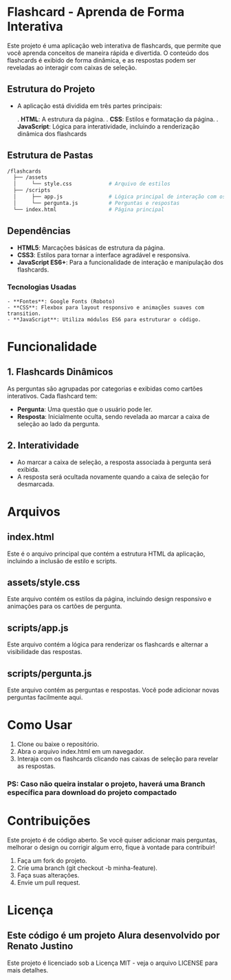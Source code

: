 # Flashcard - Aprenda de Forma Interativa

Este projeto é uma aplicação web interativa de flashcards, que permite que você aprenda conceitos de maneira rápida e divertida. O conteúdo dos flashcards é exibido de forma dinâmica, e as respostas podem ser reveladas ao interagir com caixas de seleção.

## Estrutura do Projeto
- A aplicação está dividida em três partes principais:

  . **HTML**: A estrutura da página.
  . **CSS**: Estilos e formatação da página.
  . **JavaScript**: Lógica para interatividade, incluindo a renderização dinâmica dos flashcards

## Estrutura de Pastas

```bash
/flashcards
  ├── /assets
  │     └── style.css            # Arquivo de estilos
  ├── /scripts
  │     ├── app.js               # Lógica principal de interação com os flashcards
  │     └── pergunta.js          # Perguntas e respostas
  └── index.html                 # Página principal
```

## Dependências

  + **HTML5**: Marcações básicas de estrutura da página.
  + **CSS3**: Estilos para tornar a interface agradável e responsiva.
  + **JavaScript ES6+**: Para a funcionalidade de interação e manipulação dos flashcards.

  ### Tecnologias Usadas
    - **Fontes**: Google Fonts (Roboto)
    - **CSS**: Flexbox para layout responsivo e animações suaves com transition.
    - **JavaScript**: Utiliza módulos ES6 para estruturar o código.

# Funcionalidade

## 1. Flashcards Dinâmicos
As perguntas são agrupadas por categorias e exibidas como cartões interativos. Cada flashcard tem:

  - **Pergunta**: Uma questão que o usuário pode ler.
  - **Resposta**: Inicialmente oculta, sendo revelada ao marcar a caixa de seleção ao lado da pergunta.
## 2. Interatividade
  
  - Ao marcar a caixa de seleção, a resposta associada à pergunta será exibida.
  - A resposta será ocultada novamente quando a caixa de seleção for desmarcada.

# Arquivos

## index.html
Este é o arquivo principal que contém a estrutura HTML da aplicação, incluindo a inclusão de estilo e scripts.

## assets/style.css
Este arquivo contém os estilos da página, incluindo design responsivo e animações para os cartões de pergunta.

## scripts/app.js
Este arquivo contém a lógica para renderizar os flashcards e alternar a visibilidade das respostas.

## scripts/pergunta.js
Este arquivo contém as perguntas e respostas. Você pode adicionar novas perguntas facilmente aqui.

# Como Usar
1. Clone ou baixe o repositório.
2. Abra o arquivo index.html em um navegador.
3. Interaja com os flashcards clicando nas caixas de seleção para revelar as respostas.

### PS: Caso não queira instalar o projeto, haverá uma Branch específica para download do projeto compactado

# Contribuições
Este projeto é de código aberto. Se você quiser adicionar mais perguntas, melhorar o design ou corrigir algum erro, fique à vontade para contribuir!

1. Faça um fork do projeto.
2. Crie uma branch (git checkout -b minha-feature).
3. Faça suas alterações.
4. Envie um pull request.

# Licença
## Este código é um projeto Alura desenvolvido por Renato Justino
Este projeto é licenciado sob a Licença MIT - veja o arquivo LICENSE para mais detalhes.
